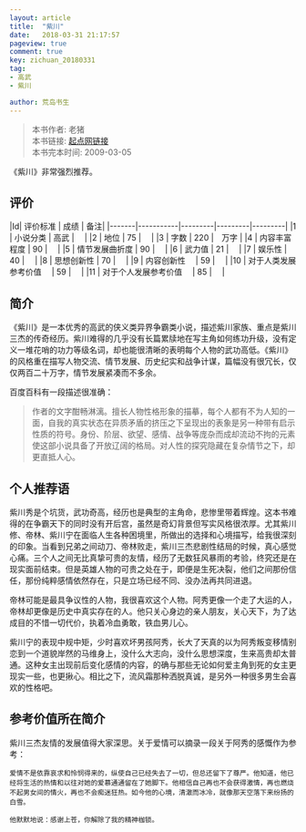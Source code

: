 ```yaml
---
layout: article
title:  "紫川"
date:   2018-03-31 21:17:57
pageview: true
comment: true
key: zichuan_20180331
tag:
- 高武
- 紫川

author: 荒岛书生
---
```


> 本书作者:  老猪  
> 本书链接:  [起点网链接](https://book.qidian.com/info/20)  
> 本书完本时间: 2009-03-05  

《紫川》非常强烈推荐。
<!---more--->


## 评价

|Id| 评价标准   |  成绩 | 备注|
|-------|-----------|---------|---------|---------|
|1 | 小说分类        | 高武  |　 |
|2 | 地位            | 75  |　 |
|3 | 字数            | 220  |　万字 |
|4 | 内容丰富程度     | 90  |　 |
|5 | 情节发展曲折度    | 90  |　 |
|6 | 武力值          | 21  |　 |
|7 | 娱乐性           | 40  |　 |
|8 | 思想创新性       | 70  |　 |
|9 | 内容创新性　      | 59  |　 |
|10 | 对于人类发展参考价值　        | 59  |　 |
|11 | 对于个人发展参考价值　        | 85  |　 |

## 简介
《紫川》是一本优秀的高武的侠义类异界争霸类小说，描述紫川家族、重点是紫川三杰的传奇经历。紫川难得的几乎没有长篇累牍地在写主角如何练功升级，没有定义一堆花哨的功力等级名词，却也能很清晰的表明每个人物的武功高低。《紫川》的风格重在描写人物交流、情节发展、历史纪实和战争计谋，篇幅没有很冗长，仅仅两百二十万字，情节发展紧凑而不多余。

百度百科有一段描述很准确：
> 作者的文字酣畅淋漓。擅长人物性格形象的描摹，每个人都有不为人知的一面，自我的真实状态在异质矛盾的挤压之下呈现出的表象是另一种带有启示性质的符号。身份、阶层、欲望、感情、战争等庞杂而成却流动不拘的元素使这部小说具备了开放辽阔的格局。对人性的探究隐藏在复杂情节之下，却更直抵人心。

## 个人推荐语
紫川秀是个坑货，武功奇高，经历也是典型的主角命，悲惨里带着辉煌。这本书难得的在争霸天下的同时没有开后宫，虽然是奇幻背景但写实风格很浓厚。尤其紫川修、帝林、紫川宁在面临人生各种困境里，所做出的选择和心境描写，给我很深刻的印象。当看到兄弟之间动刀、帝林败走，紫川三杰悲剧性结局的时候，真心感觉心痛。三个人之间无比真挚可贵的友情，经历了无数狂风暴雨的考验，终究还是在现实面前结束。但是英雄人物的可贵之处在于，即便是生死决裂，他们之间那份信任，那份纯粹感情依然存在，只是立场已经不同、没办法再共同进退。

帝林可能是最具争议性的人物，我很喜欢这个人物。阿秀更像一个走了大运的人，帝林却更像是历史中真实存在的人。他只关心身边的亲人朋友，关心天下，为了达成目的不惜一切代价，执着冷血勇敢，铁血男儿心。

紫川宁的表现中规中矩，少时喜欢坏男孩阿秀，长大了天真的以为阿秀叛变移情别恋到一个道貌岸然的马维身上，没什么大志向，没什么思想深度，生来高贵却太普通。这种女主出现前后变化感情的内容，的确与那些无论如何爱主角到死的女主更现实一些，也更揪心。相比之下，流风霜那种洒脱真诚，是另外一种很多男生会喜欢的性格吧。


## 参考价值所在简介
紫川三杰友情的发展值得大家深思。关于爱情可以摘录一段关于阿秀的感慨作为参考：
```
爱情不是依靠哀求和怜悯得来的，纵使自己已经失去了一切，但总还留下了尊严。他知道，他已经将生活的热情和以往对她的爱慕通通留在了她脚下。他相信自己再也不会获得激情，再也燃烧不起男女间的情火，再也不会痴迷狂热。如今他的心境，清澈而冰冷，就像那天空落下来纷扬的白雪。

他默默地说：感谢上苍，你解除了我的精神枷锁。
```
